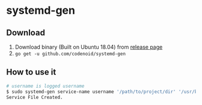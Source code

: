 # systemd-gen

## Download

1. Download binary (Built on Ubuntu 18.04) from [release page](https://github.com/codenoid/systemd-gen/releases/download/0.0.1/systemd-gen)
2. `go get -u github.com/codenoid/systemd-gen`

## How to use it

```bash
# username is logged username
$ sudo systemd-gen service-name username '/path/to/project/dir' '/usr/bin/python3 something.py'
Service File Created.
```